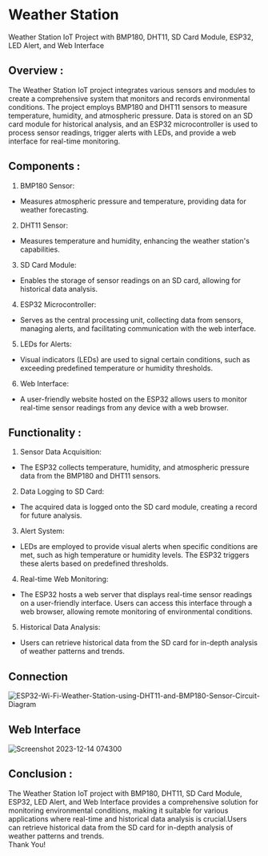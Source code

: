 # Weather Station
Weather Station IoT Project with BMP180, DHT11, SD Card Module, ESP32, LED Alert, and Web Interface

## Overview :
The Weather Station IoT project integrates various sensors and modules to create a comprehensive system that monitors and records environmental conditions. The project employs BMP180 and DHT11 sensors to measure temperature, humidity, and atmospheric pressure. Data is stored on an SD card module for historical analysis, and an ESP32 microcontroller is used to process sensor readings, trigger alerts with LEDs, and provide a web interface for real-time monitoring.

## Components :

1. BMP180 Sensor:

* Measures atmospheric pressure and temperature, providing data for weather forecasting.
2. DHT11 Sensor:

* Measures temperature and humidity, enhancing the weather station's capabilities.
3. SD Card Module:

* Enables the storage of sensor readings on an SD card, allowing for historical data analysis.
4. ESP32 Microcontroller:

* Serves as the central processing unit, collecting data from sensors, managing alerts, and facilitating communication with the web interface.
5. LEDs for Alerts:

* Visual indicators (LEDs) are used to signal certain conditions, such as exceeding predefined temperature or humidity thresholds.
6. Web Interface:

* A user-friendly website hosted on the ESP32 allows users to monitor real-time sensor readings from any device with a web browser.
## Functionality :

1. Sensor Data Acquisition:

* The ESP32 collects temperature, humidity, and atmospheric pressure data from the BMP180 and DHT11 sensors.
2. Data Logging to SD Card:

* The acquired data is logged onto the SD card module, creating a record for future analysis.
3. Alert System:

* LEDs are employed to provide visual alerts when specific conditions are met, such as high temperature or humidity levels. The ESP32 triggers these alerts based on predefined thresholds.
4. Real-time Web Monitoring:

* The ESP32 hosts a web server that displays real-time sensor readings on a user-friendly interface. Users can access this interface through a web browser, allowing remote monitoring of environmental conditions.
5. Historical Data Analysis:
* Users can retrieve historical data from the SD card for in-depth analysis of weather patterns and trends.
  
## Connection
![ESP32-Wi-Fi-Weather-Station-using-DHT11-and-BMP180-Sensor-Circuit-Diagram](https://github.com/Yasmine-Khaled/Weather-Station/assets/89998528/2bfa53f0-9a4b-40ea-92d2-d717a5648c7b)
## Web Interface
![Screenshot 2023-12-14 074300](https://github.com/Yasmine-Khaled/Weather-Station/assets/89998528/3790131c-de26-4826-9053-eaa7de46a9ce)

## Conclusion :
The Weather Station IoT project with BMP180, DHT11, SD Card Module, ESP32, LED Alert, and Web Interface provides a comprehensive solution for monitoring environmental conditions, making it suitable for various applications where real-time and historical data analysis is crucial.Users can retrieve historical data from the SD card for in-depth analysis of weather patterns and trends.                               
Thank You!
